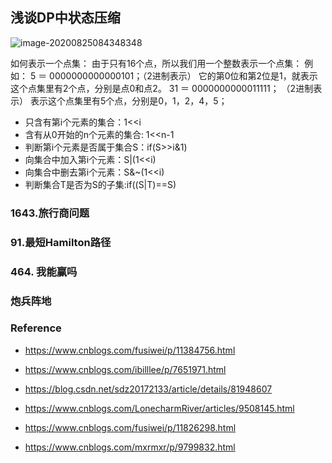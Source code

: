 ## 浅谈DP中状态压缩





![image-20200825084348348](D:\Dev\SrcCode\geek-algorithm-leetcode\src\main\leetcode_manuscripts\classical_algorithm\浅谈DP中状态压缩.assets\image-20200825084348348.png)



如何表示一个点集：
由于只有16个点，所以我们用一个整数表示一个点集：
例如：
  5 ＝ 0000000000000101；（2进制表示）
 它的第0位和第2位是1，就表示这个点集里有2个点，分别是点0和点2。
  31 ＝ 0000000000011111； （2进制表示）
 表示这个点集里有5个点，分别是0，1，2，4，5；





- 只含有第i个元素的集合：1<<i 
-   含有从0开始的n个元素的集合:  1<<n-1
-    判断第i个元素是否属于集合S：if(S>>i&1)
- 向集合中加入第i个元素：S|(1<<i)
- 向集合中删去第i个元素：S&~(1<<i)
- 判断集合T是否为S的子集:if((S|T)==S)





### 1643.旅行商问题



### 91.最短Hamilton路径



### 464. 我能赢吗




### 炮兵阵地









### Reference

- https://www.cnblogs.com/fusiwei/p/11384756.html

- https://www.cnblogs.com/ibilllee/p/7651971.html
- https://blog.csdn.net/sdz20172133/article/details/81948607
- https://www.cnblogs.com/LonecharmRiver/articles/9508145.html

- https://www.cnblogs.com/fusiwei/p/11826298.html
- https://www.cnblogs.com/mxrmxr/p/9799832.html